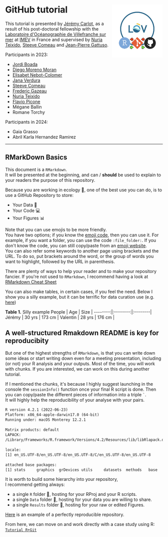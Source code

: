 # GitHub tutorial <img src='Courses/vignette.png' align="right" height="170" />

This tutorial is presented by [Jérémy Carlot](https://jaycrlt.github.io), as a result of his post-doctoral fellowship with the [Laboratoire d'Océanographie de Villefranche sur mer](https://lov.imev-mer.fr/web/) at [IMEV](https://www.imev-mer.fr/web/#) in France and supervised by [Nuria Teixido](https://orcid.org/0000-0001-9286-2852), [Steeve Comeau](https://orcid.org/0000-0002-6724-5286) and [Jean-Pierre Gattuso](https://orcid.org/0000-0002-4533-4114). 

Participants in 2023:
- [Jordi Boada](https://orcid.org/0000-0002-3815-625X)
- [Diego Moreno Moran](https://orcid.org/0009-0007-2796-2313)
- [Elisabet Nebot-Colomer](https://orcid.org/0000-0003-1013-2405)
- [Jana Verdura](https://orcid.org/0000-0003-0662-1206)
- [Steeve Comeau](https://orcid.org/0000-0002-6724-5286)
- [Frederic Gazeau](https://orcid.org/0000-0001-8807-4597)
- [Nuria Teixido](https://orcid.org/0000-0001-9286-2852)
- [Flavio Picone](https://orcid.org/0000-0001-6903-9665)
- Mégane Ballin
- Romane Torchy

Participants in 2024:
- Gaia Grasso
- Abril Karla Hernandez Ramirez

---

## RMarkDown Basics

This document is a ``RMarkdown``.\
It will be presented at the beginning, and can / **should** be used to explain to your readers the purpose of this repository.

Because you are working in ecology :seedling:, one of the best use you can do, is to use a GitHub Repository to store:
- Your Data :memo:
- Your Code :computer:
- Your Figures :bar_chart:

Note that you can use emojis to be more friendly.\
You have two options; if you know the [emoji code](https://gist.github.com/rxaviers/7360908), then you can use it. For example, if you want a folder, you can use the code `:file_folder:`. If you don't know the code, you can still copy/paste from an [emoji website](https://getemoji.com).\
You can also refer some keywords to another page using brackets and the URL. To do so, put brackets around the word, or the group of words you want to highlight, followed by the URL in parenthesis.

There are plenty of ways to help your reader and to make your repository fancier. If you're not used to ``RMarkdown``, I recommend having a look at [RMarkdown Cheat Sheet](https://www.markdownguide.org/cheat-sheet/)

You can also make tables, in certain cases, if you feel the need.
Below I show you a silly example, but it can be terrific for data curation use (e.g. [here](https://github.com/JWicquart/gcrmndb_benthos))

**Table 1.** Silly example
People   | Age      | Size    |
--------:|:--------:|:--------|
Jérémy   | 30 yrs   | 173 cm  |
Valentin | 28 yrs   | 176 cm  |

## A well-structured Rmakdown README is key for reproducibity

But one of the highest strengths of ``RMarkdown``, is that you can write down some ideas or start writing down even for a meeting presentation, including (or not) your R analysis and your outputs. Most of the time, you will work with chunks. If you are interested, we can work on this during another tutorial.

If I mentioned the chunks, it's because I highly suggest launching in the console the ``sessionInfo()`` function once your final R script is done. Then you can copy/paste the different pieces of information into a triple `` ` ``.\
It will highly help the reproducibility of your analyse with your pairs.

```{Session Info, echo = T}
R version 4.2.1 (2022-06-23)
Platform: x86_64-apple-darwin17.0 (64-bit)
Running under: macOS Monterey 12.2.1

Matrix products: default
LAPACK: /Library/Frameworks/R.framework/Versions/4.2/Resources/lib/libRlapack.dylib

locale:
[1] en_US.UTF-8/en_US.UTF-8/en_US.UTF-8/C/en_US.UTF-8/en_US.UTF-8

attached base packages:
[1] stats     graphics  grDevices utils     datasets  methods   base     
```

It is worth to build some hierarchy into your repository,\
I recommend getting always:
- a single ``R`` folder :file_folder:, hosting for your RProj and your R scripts.
- a single ``Data`` folder :file_folder:, hosting for your data you are willing to share.
- a single ``Results`` folder :file_folder:, hosting for your raw or edited Figures.

[Here](https://github.com/JayCrlt/CCA_Methods) is an example of a perfectly reproducible repository.

From here, we can move on and work directly with a case study using R: [``Tutorial R+Git``](https://github.com/JayCrlt/GitHub_Tutorial/blob/main/Courses/Git%2BR.md)
